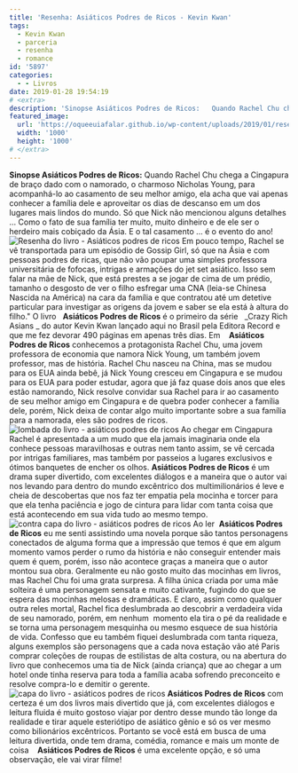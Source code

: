 ```yaml
---
title: 'Resenha: Asiáticos Podres de Ricos - Kevin Kwan'
tags:
  - Kevin Kwan
  - parceria
  - resenha
  - romance
id: '5897'
categories:
  - - Livros
date: 2019-01-28 19:54:19
# <extra>
description: 'Sinopse Asiáticos Podres de Ricos:   Quando Rachel Chu chega a Cingapura de braço dado com o namorado, o charmoso Nicholas Young, para acompanhá-lo ao casamento de seu melhor amigo, ela acha que vai apenas conhecer a família dele e aproveitar os dias de descanso em um dos lugares mais lindos do mundo. Só que Nick não mencionou alguns detalhes &#8230; Como o fato de sua família ter muito, muito dinheiro e de ele ser o herdeiro mais cobiçado da Ásia. E o tal casamento &#8230; é o evento do ano! Em pouco tempo, Rachel se vê transportada para um episódio de Gossip Girl, só que na Ásia e com pessoas podres de ricas, que não vão poupar uma simples professora universitária de fofocas, intrigas e armações do jet set asiático. Isso sem falar na mãe de Nick, que está prestes &hellip;'
featured_image: 
  url: 'https://oqueeuiafalar.github.io/wp-content/uploads/2019/01/resenha-livro-asiáticos-podres-de-rico.jpg'
  width: '1000'
  height: '1000'
# </extra>
---
```


**Sinopse Asiáticos Podres de Ricos:** Quando Rachel Chu chega a Cingapura de braço dado com o namorado, o charmoso Nicholas Young, para acompanhá-lo ao casamento de seu melhor amigo, ela acha que vai apenas conhecer a família dele e aproveitar os dias de descanso em um dos lugares mais lindos do mundo. Só que Nick não mencionou alguns detalhes ... Como o fato de sua família ter muito, muito dinheiro e de ele ser o herdeiro mais cobiçado da Ásia. E o tal casamento ... é o evento do ano! ![Resenha do livro - Asiáticos podres de ricos](/wp-content/uploads/2019/01/resenha-livro-asiáticos-podres-de-rico.jpg "Resenha do livro - Asiáticos podres de ricos") Em pouco tempo, Rachel se vê transportada para um episódio de Gossip Girl, só que na Ásia e com pessoas podres de ricas, que não vão poupar uma simples professora universitária de fofocas, intrigas e armações do jet set asiático. Isso sem falar na mãe de Nick, que está prestes a se jogar de cima de um prédio, tamanho o desgosto de ver o filho esfregar uma CNA (leia-se Chinesa Nascida na América) na cara da família e que contratou até um detetive particular para investigar as origens da jovem e saber se ela está à altura do filho." O livro   **Asiáticos Podres de Ricos** é o primeiro da série   _Crazy Rich Asians _ do autor Kevin Kwan lançado aqui no Brasil pela Editora Record e que me fez devorar 490 páginas em apenas três dias. Em    **Asiáticos Podres de Ricos** conhecemos a protagonista Rachel Chu, uma jovem professora de economia que namora Nick Young, um também jovem professor, mas de história. Rachel Chu nasceu na China, mas se mudou para os EUA ainda bebê, já Nick Young cresceu em Cingapura e se mudou para os EUA para poder estudar, agora que já faz quase dois anos que eles estão namorando, Nick resolve convidar sua Rachel para ir ao casamento de seu melhor amigo em Cingapura e de quebra poder conhecer a família dele, porém, Nick deixa de contar algo muito importante sobre a sua família para a namorada, eles são podres de ricos. ![lombada do livro - asiáticos podres de ricos](/wp-content/uploads/2019/01/lombada-livro-asiáticos-podres-de-ricos.jpg "lombada do livro - asiáticos podres de ricos") Ao chegar em Cingapura Rachel é apresentada a um mudo que ela jamais imaginaria onde ela conhece pessoas maravilhosas e outras nem tanto assim, se vê cercada por intrigas familiares, mas também por passeios a lugares exclusivos e ótimos banquetes de encher os olhos. **Asiáticos Podres de Ricos** é um drama super divertido, com excelentes diálogos e a maneira que o autor vai nos levando para dentro do mundo excêntrico dos multimilionários é leve e cheia de descobertas que nos faz ter empatia pela mocinha e torcer para que ela tenha paciência e jogo de cintura para lidar com tanta coisa que está acontecendo em sua vida tudo ao mesmo tempo. ![contra capa do livro - asiáticos podres de ricos](/wp-content/uploads/2019/01/contra-capa-livro-asiáticos-podres-de-ricos.jpg "contra capa do livro - asiáticos podres de ricos") Ao ler  **Asiáticos Podres de Ricos** eu me senti assistindo uma novela porque são tantos personagens conectados de alguma forma que a impressão que temos é que em algum momento vamos perder o rumo da história e não conseguir entender mais quem é quem, porém, isso não acontece graças a maneira que o autor montou sua obra. Geralmente eu não gosto muito das mocinhas em livros, mas Rachel Chu foi uma grata surpresa. A filha única criada por uma mãe solteira é uma personagem sensata e muito cativante, fugindo do que se espera das mocinhas melosas e dramáticas. E claro, assim como qualquer outra reles mortal, Rachel fica deslumbrada ao descobrir a verdadeira vida de seu namorado, porém, em nenhum  momento ela tira o pé da realidade e se torna uma personagem mesquinha ou mesmo esquece de sua história de vida. Confesso que eu também fiquei deslumbrada com tanta riqueza, alguns exemplos são personagens que a cada nova estação vão até Paris comprar coleções de roupas de estilistas de alta costura, ou na abertura do livro que conhecemos uma tia de Nick (ainda criança) que ao chegar a um hotel onde tinha reserva para toda a família acaba sofrendo preconceito e resolve compra-lo e demitir o gerente. ![capa do livro - asiáticos podres de ricos](/wp-content/uploads/2019/01/capa-livro-asiáticos-podres-de-ricos.jpg) **Asiáticos Podres de Ricos** com certeza é um dos livros mais divertido que já, com excelentes diálogos e leitura fluida é muito gostoso viajar por dentro desse mundo tão longe da realidade e tirar aquele esteriótipo de asiático gênio e só os ver mesmo como bilionários excêntricos. Portanto se você está em busca de uma leitura divertida, onde tem drama, comédia, romance e mais um monte de coisa    **Asiáticos Podres de Ricos** é uma excelente opção, e só uma observação, ele vai virar filme!

